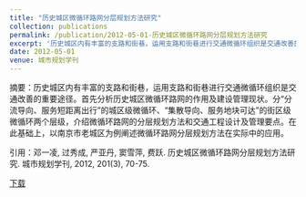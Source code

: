 ```yaml
---
title: "历史城区微循环路网分层规划方法研究"
collection: publications
permalink: /publication/2012-05-01-历史城区微循环路网分层规划方法研究
excerpt: '历史城区内有丰富的支路和街巷，运用支路和街巷进行交通微循环组织是交通改善的重要途径。首先分析历史城区微循环路网的作用及建设管理现状。分“分流导向、服务短距离出行”的城区级微循环、“集散导向、服务地块可达”的街区级微循环两个层级，介绍微循环路网的分层规划方法和交通工程设计及管理要点。在此基础上，以南京市老城区为例阐述微循环路网分层规划方法在实际中的应用。'
date: 2012-05-01
venue: 城市规划学刊
---
```

摘要：历史城区内有丰富的支路和街巷，运用支路和街巷进行交通微循环组织是交通改善的重要途径。首先分析历史城区微循环路网的作用及建设管理现状。分“分流导向、服务短距离出行”的城区级微循环、“集散导向、服务地块可达”的街区级微循环两个层级，介绍微循环路网的分层规划方法和交通工程设计及管理要点。在此基础上，以南京市老城区为例阐述微循环路网分层规划方法在实际中的应用。

引用：邓一凌, 过秀成, 严亚丹, 窦雪萍, 费跃. 历史城区微循环路网分层规划方法研究. 城市规划学刊, 2012, 201(3), 70-75.

[下载](http://YilingDeng.github.io/files/历史城区微循环路网分层规划方法研究.pdf)